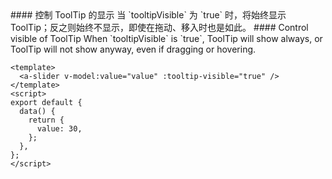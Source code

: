 <cn>
#### 控制 ToolTip 的显示
当 `tooltipVisible` 为 `true` 时，将始终显示ToolTip；反之则始终不显示，即使在拖动、移入时也是如此。
</cn>

<us>
#### Control visible of ToolTip
When `tooltipVisible` is `true`, ToolTip will show always, or ToolTip will not show anyway, even if dragging or hovering.
</us>

```vue
<template>
  <a-slider v-model:value="value" :tooltip-visible="true" />
</template>
<script>
export default {
  data() {
    return {
      value: 30,
    };
  },
};
</script>
```
